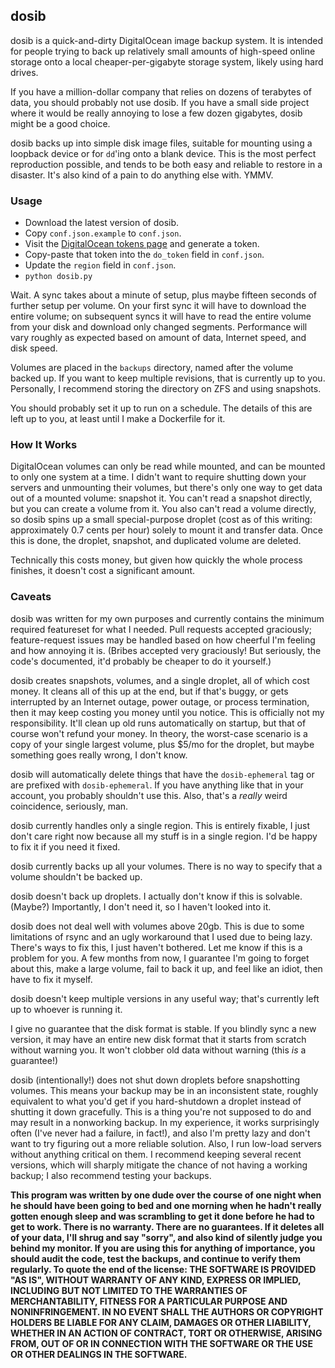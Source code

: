 dosib
---

dosib is a quick-and-dirty DigitalOcean image backup system. It is intended for people trying to back up relatively small amounts of high-speed online storage onto a local cheaper-per-gigabyte storage system, likely using hard drives.

If you have a million-dollar company that relies on dozens of terabytes of data, you should probably not use dosib. If you have a small side project where it would be really annoying to lose a few dozen gigabytes, dosib might be a good choice.

dosib backs up into simple disk image files, suitable for mounting using a loopback device or for `dd`'ing onto a blank device. This is the most perfect reproduction possible, and tends to be both easy and reliable to restore in a disaster. It's also kind of a pain to do anything else with. YMMV.

### Usage

* Download the latest version of dosib.
* Copy `conf.json.example` to `conf.json`.
* Visit the [DigitalOcean tokens page](https://cloud.digitalocean.com/account/api/tokens) and generate a token.
* Copy-paste that token into the `do_token` field in `conf.json`.
* Update the `region` field in `conf.json`.
* `python dosib.py`

Wait. A sync takes about a minute of setup, plus maybe fifteen seconds of further setup per volume. On your first sync it will have to download the entire volume; on subsequent syncs it will have to read the entire volume from your disk and download only changed segments. Performance will vary roughly as expected based on amount of data, Internet speed, and disk speed.

Volumes are placed in the `backups` directory, named after the volume backed up. If you want to keep multiple revisions, that is currently up to you. Personally, I recommend storing the directory on ZFS and using snapshots.

You should probably set it up to run on a schedule. The details of this are left up to you, at least until I make a Dockerfile for it.

### How It Works

DigitalOcean volumes can only be read while mounted, and can be mounted to only one system at a time. I didn't want to require shutting down your servers and unmounting their volumes, but there's only one way to get data out of a mounted volume: snapshot it. You can't read a snapshot directly, but you can create a volume from it. You also can't read a volume directly, so dosib spins up a small special-purpose droplet (cost as of this writing: approximately 0.7 cents per hour) solely to mount it and transfer data. Once this is done, the droplet, snapshot, and duplicated volume are deleted.

Technically this costs money, but given how quickly the whole process finishes, it doesn't cost a significant amount.

### Caveats

dosib was written for my own purposes and currently contains the minimum required featureset for what I needed. Pull requests accepted graciously; feature-request issues may be handled based on how cheerful I'm feeling and how annoying it is. (Bribes accepted very graciously! But seriously, the code's documented, it'd probably be cheaper to do it yourself.)

dosib creates snapshots, volumes, and a single droplet, all of which cost money. It cleans all of this up at the end, but if that's buggy, or gets interrupted by an Internet outage, power outage, or process termination, then it may keep costing you money until you notice. This is officially not my responsibility. It'll clean up old runs automatically on startup, but that of course won't refund your money. In theory, the worst-case scenario is a copy of your single largest volume, plus $5/mo for the droplet, but maybe something goes really wrong, I don't know.

dosib will automatically delete things that have the `dosib-ephemeral` tag or are prefixed with `dosib-ephemeral`. If you have anything like that in your account, you probably shouldn't use this. Also, that's a *really* weird coincidence, seriously, man.

dosib currently handles only a single region. This is entirely fixable, I just don't care right now because all my stuff is in a single region. I'd be happy to fix it if you need it fixed.

dosib currently backs up all your volumes. There is no way to specify that a volume shouldn't be backed up.

dosib doesn't back up droplets. I actually don't know if this is solvable. (Maybe?) Importantly, I don't need it, so I haven't looked into it.

dosib does not deal well with volumes above 20gb. This is due to some limitations of rsync and an ugly workaround that I used due to being lazy. There's ways to fix this, I just haven't bothered. Let me know if this is a problem for you. A few months from now, I guarantee I'm going to forget about this, make a large volume, fail to back it up, and feel like an idiot, then have to fix it myself.

dosib doesn't keep multiple versions in any useful way; that's currently left up to whoever is running it.

I give no guarantee that the disk format is stable. If you blindly sync a new version, it may have an entire new disk format that it starts from scratch without warning you. It won't clobber old data without warning (this *is* a guarantee!)

dosib (intentionally!) does not shut down droplets before snapshotting volumes. This means your backup may be in an inconsistent state, roughly equivalent to what you'd get if you hard-shutdown a droplet instead of shutting it down gracefully. This is a thing you're not supposed to do and may result in a nonworking backup. In my experience, it works surprisingly often (I've never had a failure, in fact!), and also I'm pretty lazy and don't want to try figuring out a more reliable solution. Also, I run low-load servers without anything critical on them. I recommend keeping several recent versions, which will sharply mitigate the chance of not having a working backup; I also recommend testing your backups.

**This program was written by one dude over the course of one night when he should have been going to bed and one morning when he hadn't really gotten enough sleep and was scrambling to get it done before he had to get to work. There is no warranty. There are no guarantees. If it deletes all of your data, I'll shrug and say "sorry", and also kind of silently judge you behind my monitor. If you are using this for anything of importance, you should audit the code, test the backups, and continue to verify them regularly. To quote the end of the license: THE SOFTWARE IS PROVIDED "AS IS", WITHOUT WARRANTY OF ANY KIND, EXPRESS OR IMPLIED, INCLUDING BUT NOT LIMITED TO THE WARRANTIES OF MERCHANTABILITY, FITNESS FOR A PARTICULAR PURPOSE AND NONINFRINGEMENT. IN NO EVENT SHALL THE AUTHORS OR COPYRIGHT HOLDERS BE LIABLE FOR ANY CLAIM, DAMAGES OR OTHER LIABILITY, WHETHER IN AN ACTION OF CONTRACT, TORT OR OTHERWISE, ARISING FROM, OUT OF OR IN CONNECTION WITH THE SOFTWARE OR THE USE OR OTHER DEALINGS IN THE SOFTWARE.**